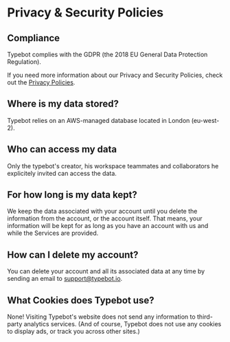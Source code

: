 # Privacy & Security Policies

## Compliance

Typebot complies with the GDPR (the 2018 EU General Data Protection Regulation).

If you need more information about our Privacy and Security Policies, check out the [Privacy Policies](https://www.typebot.io/privacy-policies).

## Where is my data stored?

Typebot relies on an AWS-managed database located in London (eu-west-2).

## Who can access my data

Only the typebot's creator, his workspace teammates and collaborators he explicitely invited can access the data.

## For how long is my data kept?

We keep the data associated with your account until you delete the information from the account, or the account itself. That means, your information will be kept for as long as you have an account with us and while the Services are provided.

## How can I delete my account?

You can delete your account and all its associated data at any time by sending an email to [support@typebot.io](mailto:support@typebot.io).

## What Cookies does Typebot use?

None! Visiting Typebot's website does not send any information to third-party analytics services. (And of course, Typebot does not use any cookies to display ads, or track you across other sites.)
